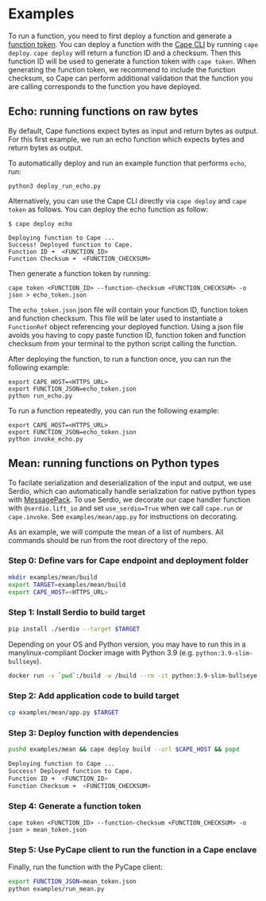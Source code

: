 # Examples

To run a function, you need to first deploy a function and generate a [function token](https://docs.capeprivacy.com/tutorials/tokens). You can deploy a function with the [Cape CLI](https://github.com/capeprivacy/cli) by running `cape deploy`. `cape deploy` will return a function ID and a checksum. Then this function ID will be used to generate a function token with `cape token`. When generating the function token, we recommend to include the function checksum, so Cape can perform additional validation that the function you are calling corresponds to the function you have deployed.   

## Echo: running functions on raw bytes

By default, Cape functions expect bytes as input and return bytes as output. For this first example, we run an echo function which expects bytes and return bytes as output.

To automatically deploy and run an example function that performs `echo`, run:
```
python3 deploy_run_echo.py
```

Alternatively, you can use the Cape CLI directly via `cape deploy` and `cape token` as follows. 
You can deploy the echo function as follow:
```
$ cape deploy echo

Deploying function to Cape ...
Success! Deployed function to Cape.
Function ID ➜  <FUNCTION_ID>
Function Checksum ➜  <FUNCTION_CHECKSUM>
```

Then generate a function token by running:
```
cape token <FUNCTION_ID> --function-checksum <FUNCTION_CHECKSUM> -o json > echo_token.json
```
The `echo_token.json` json file will contain your function ID, function token and function checksum. This file will be later used to instantiate a `FunctionRef` object referencing your deployed function. Using a json file avoids you having to copy paste function ID, function token and function checksum from your terminal to the python script calling the function.

After deploying the function, to run a function once, you can run the following example:
```
export CAPE_HOST=<HTTPS_URL>
export FUNCTION_JSON=echo_token.json
python run_echo.py
```

To run a function repeatedly, you can run the following example:
```
export CAPE_HOST=<HTTPS_URL>
export FUNCTION_JSON=echo_token.json
python invoke_echo.py
```

## Mean: running functions on Python types

To facilate serialization and deserialization of the input and output, we use Serdio, which can automatically handle serialization for native python types with [MessagePack](https://msgpack.org/index.html). To use Serdio, we decorate our cape handler function with `@serdio.lift_io` and set `use_serdio=True` when we call `cape.run` or `cape.invoke`. See `examples/mean/app.py` for instructions on decorating.

As an example, we will compute the mean of a list of numbers. All commands should be run from the root directory of the repo.

### Step 0: Define vars for Cape endpoint and deployment folder
```sh
mkdir examples/mean/build
export TARGET=examples/mean/build
export CAPE_HOST=<HTTPS_URL>
```

###  Step 1: Install Serdio to build target
```sh
pip install ./serdio --target $TARGET
```
Depending on your OS and Python version, you may have to run this in a manylinux-compliant Docker image with Python 3.9 (e.g. `python:3.9-slim-bullseye`).
```sh
docker run -v `pwd`:/build -w /build --rm -it python:3.9-slim-bullseye pip install serdio --target /build/$TARGET
```

### Step 2: Add application code to build target
```sh
cp examples/mean/app.py $TARGET
```

### Step 3: Deploy function with dependencies
```sh
pushd examples/mean && cape deploy build --url $CAPE_HOST && popd

Deploying function to Cape ...
Success! Deployed function to Cape.
Function ID ➜  <FUNCTION_ID>
Function Checksum ➜  <FUNCTION_CHECKSUM>
```

### Step 4: Generate a function token
```
cape token <FUNCTION_ID> --function-checksum <FUNCTION_CHECKSUM> -o json > mean_token.json
```

### Step 5: Use PyCape client to run the function in a Cape enclave
Finally, run the function with the PyCape client:
```sh
export FUNCTION_JSON=mean_token.json
python examples/run_mean.py
```
